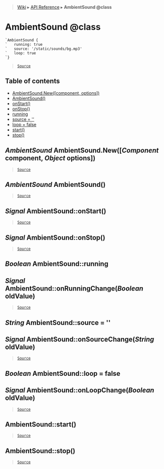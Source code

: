> [Wiki](Home) ▸ [API Reference](API-Reference) ▸ **AmbientSound @class**

AmbientSound @class
===================

```nml
`AmbientSound {
`   running: true
`   source: '/static/sounds/bg.mp3'
`   loop: true
`}
```

> [`Source`](/Neft-io/neft/tree/master/src/renderer/types/sound/ambient.litcoffee#ambientsound-class)

## Table of contents
  * [AmbientSound.New([component, options])](#ambientsound-ambientsoundnewcomponent-component-object-options)
  * [AmbientSound()](#ambientsound-ambientsound)
  * [onStart()](#signal-ambientsoundonstart)
  * [onStop()](#signal-ambientsoundonstop)
  * [running](#boolean-ambientsoundrunning)
  * [source = ''](#string-ambientsoundsource--)
  * [loop = false](#boolean-ambientsoundloop--false)
  * [start()](#ambientsoundstart)
  * [stop()](#ambientsoundstop)

*AmbientSound* AmbientSound.New([*Component* component, *Object* options])
--------------------------------------------------------------------------

> [`Source`](/Neft-io/neft/tree/master/src/renderer/types/sound/ambient.litcoffee#ambientsound-ambientsoundnewcomponent-component-object-options)

*AmbientSound* AmbientSound()
-----------------------------

> [`Source`](/Neft-io/neft/tree/master/src/renderer/types/sound/ambient.litcoffee#ambientsound-ambientsound)

*Signal* AmbientSound::onStart()
--------------------------------

> [`Source`](/Neft-io/neft/tree/master/src/renderer/types/sound/ambient.litcoffee#signal-ambientsoundonstart)

*Signal* AmbientSound::onStop()
-------------------------------

> [`Source`](/Neft-io/neft/tree/master/src/renderer/types/sound/ambient.litcoffee#signal-ambientsoundonstop)

*Boolean* AmbientSound::running
-------------------------------
## *Signal* AmbientSound::onRunningChange(*Boolean* oldValue)

> [`Source`](/Neft-io/neft/tree/master/src/renderer/types/sound/ambient.litcoffee#boolean-ambientsoundrunning-signal-ambientsoundonrunningchangeboolean-oldvalue)

*String* AmbientSound::source = ''
----------------------------------
## *Signal* AmbientSound::onSourceChange(*String* oldValue)

> [`Source`](/Neft-io/neft/tree/master/src/renderer/types/sound/ambient.litcoffee#string-ambientsoundsource---signal-ambientsoundonsourcechangestring-oldvalue)

*Boolean* AmbientSound::loop = false
------------------------------------
## *Signal* AmbientSound::onLoopChange(*Boolean* oldValue)

> [`Source`](/Neft-io/neft/tree/master/src/renderer/types/sound/ambient.litcoffee#boolean-ambientsoundloop--false-signal-ambientsoundonloopchangeboolean-oldvalue)

AmbientSound::start()
---------------------

> [`Source`](/Neft-io/neft/tree/master/src/renderer/types/sound/ambient.litcoffee#ambientsoundstart)

AmbientSound::stop()
--------------------

> [`Source`](/Neft-io/neft/tree/master/src/renderer/types/sound/ambient.litcoffee#ambientsoundstop)

